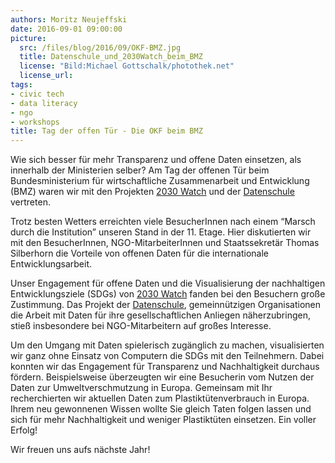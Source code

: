 ```yaml
---
authors: Moritz Neujeffski
date: 2016-09-01 09:00:00
picture:
  src: /files/blog/2016/09/OKF-BMZ.jpg
  title: Datenschule_und_2030Watch_beim_BMZ
  license: "Bild:Michael Gottschalk/photothek.net"
  license_url:
tags:
- civic tech
- data literacy
- ngo
- workshops
title: Tag der offen Tür - Die OKF beim BMZ
---
```


Wie sich besser für mehr Transparenz und offene Daten einsetzen, als innerhalb der Ministerien selber? Am Tag der offenen Tür beim Bundesministerium für wirtschaftliche Zusammenarbeit und Entwicklung (BMZ) waren wir mit den Projekten <a href="https://2030-watch.de/">2030 Watch</a> und der <a href="https://datenschule.de/">Datenschule</a> vertreten.

Trotz besten Wetters erreichten viele BesucherInnen nach einem “Marsch durch die Institution” unseren Stand in der 11. Etage. Hier diskutierten wir mit den BesucherInnen, NGO-MitarbeiterInnen und Staatssekretär Thomas Silberhorn die Vorteile von offenen Daten für die internationale Entwicklungsarbeit.

Unser Engagement für offene Daten und die Visualisierung der nachhaltigen Entwicklungsziele (SDGs) von <a href="https://2030-watch.de/">2030 Watch</a> fanden bei den Besuchern große Zustimmung. Das Projekt der <a href="https://datenschule.de/">Datenschule</a>, gemeinnützigen Organisationen die Arbeit mit Daten für ihre gesellschaftlichen Anliegen näherzubringen, stieß insbesondere bei NGO-Mitarbeitern auf großes Interesse.

Um den Umgang mit Daten spielerisch zugänglich zu machen, visualisierten wir ganz ohne Einsatz von Computern die SDGs mit den Teilnehmern. Dabei konnten wir das Engagement für Transparenz und Nachhaltigkeit durchaus fördern. Beispielsweise überzeugten wir eine Besucherin vom Nutzen der Daten zur Umweltverschmutzung in Europa. Gemeinsam mit Ihr recherchierten wir aktuellen Daten zum Plastiktütenverbrauch in Europa. Ihrem neu gewonnenen Wissen wollte Sie gleich Taten folgen lassen und sich für mehr Nachhaltigkeit und weniger Plastiktüten einsetzen. Ein voller Erfolg! 

Wir freuen uns aufs nächste Jahr!